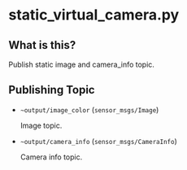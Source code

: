 # static_virtual_camera.py


## What is this?

Publish static image and camera\_info topic.


## Publishing Topic

* `~output/image_color` (`sensor_msgs/Image`)

  Image topic.

* `~output/camera_info` (`sensor_msgs/CameraInfo`)

  Camera info topic.
